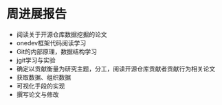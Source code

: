 # 周进展报告

- 阅读关于开源仓库数据挖掘的论文
- onedev框架代码阅读学习
- Git的内部原理，数据结构学习
- jgit学习与实验
- 确定以贡献衡量为研究主题，分工，阅读开源仓库贡献者贡献行为相关论文
- 获取数据、组织数据
- 可视化手段的实现
- 撰写论文与修改